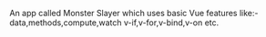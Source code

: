An app called Monster Slayer which uses basic Vue features like:-
data,methods,compute,watch
v-if,v-for,v-bind,v-on
etc.

